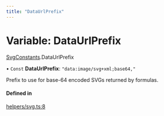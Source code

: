 ```yaml
---
title: "DataUrlPrefix"
---
```

# Variable: DataUrlPrefix

[SvgConstants](../modules/SvgConstants.md).DataUrlPrefix

• `Const` **DataUrlPrefix**: ``"data:image/svg+xml;base64,"``

Prefix to use for base-64 encoded SVGs returned by formulas.

#### Defined in

[helpers/svg.ts:8](https://github.com/coda/packs-sdk/blob/main/helpers/svg.ts#L8)
